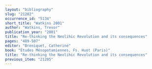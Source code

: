```yaml
---
layout: "bibliography"
slug: "21202"
occurrence_id: "5134"
short_title: "Watkins 2001"
author: "Watkins, Trevor"
publication_year: "2001"
title: "Re-thinking the Neolihic Revolution and its consequences"
pages: "489-507"
editor: "Breniquet, Catherine"
book: "Études Mésopotamiennes, Fs. Huot (Paris)"
title: "Re-thinking the Neolihic Revolution and its consequences"
previous_item: "21205"
---
```

